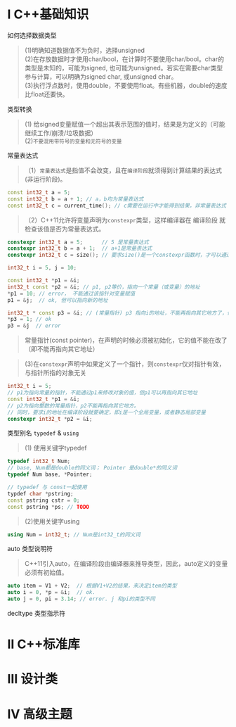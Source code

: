 I   C++基础知识
==================

如何选择数据类型
> (1)明确知道数据值不为负时，选择unsigned <br/>
> (2)在存放数据时才使用char/bool，在计算时不要使用char/bool。char的类型是未知的，可能为signed, 也可能为unsigned。若实在需要char类型参与计算，可以明确为signed char, 或unsigned char。<br/>
> (3)执行浮点数时，使用double，不要使用float。有些机器，double的速度比float还要快。<br/>

类型转换
> (1) 给signed变量赋值一个超出其表示范围的值时，结果是为定义的（可能继续工作/崩溃/垃圾数据）<br/>
> (2)`不要混用带符号的变量和无符号的变量`<br/>

常量表达式
>（1）`常量表达式`是指值不会改变，且在`编译阶段`就须得到计算结果的表达式(非运行阶段)。
```cpp
const int32_t a = 5;
const int32_t b = a + 1; // a，b均为常量表达式
const int32_t c = current_time(); // c需要在运行中才能得到结果，非常量表达式
```
>（2）C++11允许将变量声明为`constexpr`类型，这样编译器在 编译阶段 就检查该值是否为常量表达式。
```cpp
constexpr int32_t a = 5;      // 5 是常量表达式
constexpr int32_t b = a + 1;  // a+1是常量表达式
constexpr int32_t c = size(); // 要求size()是一个constexpr函数时，才可以通过编译
```
```cpp
int32_t i = 5, j = 10;

const int32_t *p1 = &i;
int32_t const *p2 = &i; // p1, p2等价，指向一个常量（或变量）的地址
*p1 = 10; // error， 不能通过该指针对变量赋值
p1 = &j;  // ok, 但可以指向新的地址

int32_t * const p3 = &i; // (常量指针) p3 指向i的地址，不能再指向其它地方了，但可以 *p3 = 1 来修改值
*p3 = 1; // ok
p3 = &j  // error
```
> 常量指针(const pointer)，在声明的时候必须被初始化，它的值不能在改了（即不能再指向其它地址）

> (3)在`constexpr`声明中如果定义了一个指针，则`constexpr`仅对指针有效，与指针所指的对象无关
```cpp
int32_t i = 5;
// p1为指向常量的指针，不能通过p1来修改对象的值，但p1可以再指向其它地址
const int32_t *p1 = &i;
// p2为指向整数的常量指针，p2不能再指向其它地方。
// 同时，要求i的地址在编译阶段就要确定，即i是一个全局变量，或者静态局部变量
constexpr int32_t *p2 = &i;
```

类型别名 `typedef` & `using`
> (1) 使用关键字typedef
```cpp
typedef int32_t Num;
// base, Num都是double的同义词； Pointer 是double*的同义词
typedef Num base, *Pointer;

// typedef 与 const一起使用
typdef char *pstring;
const pstring cstr = 0;
const pstring *ps; // TODO
```
> (2)使用关键字using
```cpp
using Num = int32_t; // Num是int32_t的同义词
```

auto 类型说明符
> C++11引入auto，在编译阶段由编译器来推导类型，因此，auto定义的变量必须有初始值。
```cpp
auto item = V1 + V2;  // 根据V1+V2的结果，来决定item的类型
auto i = 0, *p = &i;  // ok.
auto j = 0, pi = 3.14; // error. j 和pi的类型不同
```

decltype 类型指示符
 
II  C++标准库
==================


III 设计类
==================



IV  高级主题
==================
